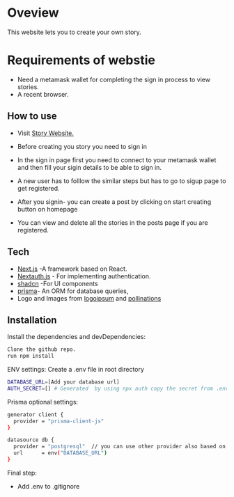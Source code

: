 # Oveview

 This website lets you to create your own story.



# Requirements of webstie
- Need a metamask wallet for completing the sign in process to view stories.
- A recent browser.

## How to use

- Visit [Story Website.](https://story-dusky.vercel.app/)
- Before creating you story you need to sign in 

- In the sign in page first you need to connect to your metamask wallet and then fill your sigin details to be able to sign in.

- A new user has to folllow the similar steps but has to go to sigup page to get registered.

- After you signin- you can create a post by clicking on start creating button on homepage

- You can view and delete all the stories in the posts page if you are registered.




## Tech


- [Next.js](https://nextjs.org/) -A framework based on React.
- [Nextauth.js](https://next-auth.js.org/) - For implementing authentication.
- [shadcn](https://ui.shadcn.com/) -For UI components
- [prisma](https://www.prisma.io/)- An ORM for database queries,
- Logo and Images from [logoipsum](https://logoipsum.com/) and [pollinations](https://pollinations.ai/)


## Installation


Install the dependencies and devDependencies:
```sh
Clone the github repo.
run npm install
```

ENV settings:
Create a .env file in root directory
```sh
DATABASE_URL=[Add your database url]
AUTH_SECRET=[] # Generated  by using npx auth copy the secret from .env.local to .env in root folder
```

Prisma optional settings:
```sh
generator client {
  provider = "prisma-client-js"
}

datasource db {
  provider = "postgresql"  // you can use other provider also based on compatibility.Refer prisma docs.
  url      = env("DATABASE_URL")
}

```

Final step:

- Add .env to .gitignore




